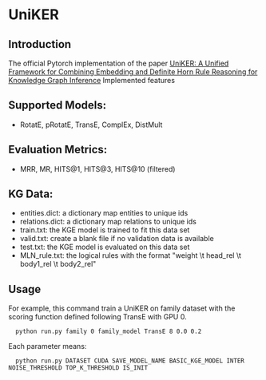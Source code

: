 # UniKER
## Introduction
The official Pytorch implementation of the paper [UniKER: A Unified Framework for Combining Embedding and Definite Horn Rule Reasoning for Knowledge Graph Inference](https://aclanthology.org/2021.emnlp-main.769.pdf)
Implemented features

## Supported Models:
* RotatE, pRotatE, TransE, ComplEx, DistMult
 
## Evaluation Metrics:
* MRR, MR, HITS@1, HITS@3, HITS@10 (filtered)

## KG Data:
* entities.dict: a dictionary map entities to unique ids
* relations.dict: a dictionary map relations to unique ids
* train.txt: the KGE model is trained to fit this data set
* valid.txt: create a blank file if no validation data is available
* test.txt: the KGE model is evaluated on this data set
* MLN_rule.txt: the logical rules with the format "weight \t head_rel \t body1_rel \t body2_rel"

## Usage
For example, this command train a UniKER on family dataset with the scoring function defined following TransE with GPU 0.
```
  python run.py family 0 family_model TransE 8 0.0 0.2
```
Each parameter means:
```
  python run.py DATASET CUDA SAVE_MODEL_NAME BASIC_KGE_MODEL INTER NOISE_THRESHOLD TOP_K_THRESHOLD IS_INIT
```
